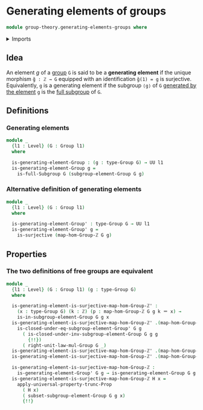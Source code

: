 # Generating elements of groups

```agda
module group-theory.generating-elements-groups where
```

<details><summary>Imports</summary>

```agda
open import elementary-number-theory.integers
open import elementary-number-theory.natural-numbers

open import foundation.coproduct-types
open import foundation.dependent-pair-types
open import foundation.identity-types
open import foundation.propositional-truncations
open import foundation.surjective-maps
open import foundation.unit-type
open import foundation.universe-levels

open import group-theory.free-groups-with-one-generator
open import group-theory.full-subgroups
open import group-theory.groups
open import group-theory.subgroups-generated-by-elements-groups
```

</details>

## Idea

An element $g$ of a [group](group-theory.groups.md) `G` is said to be a **generating element** if the unique morphism `g̃ : ℤ → G` equipped with an identification `g̃(1) = g` is surjective. Equivalently, `g` is a generating element if the subgroup `⟨g⟩` of `G` [generated by  the element](group-theory.subgroups-generated-by-elements-groups.md) `g` is the [full subgroup](group-theory.full-subgroups.md) of `G`.

## Definitions

### Generating elements

```agda
module _
  {l1 : Level} (G : Group l1)
  where

  is-generating-element-Group : (g : type-Group G) → UU l1
  is-generating-element-Group g =
    is-full-Subgroup G (subgroup-element-Group G g)
```

### Alternative definition of generating elements

```agda
module _
  {l1 : Level} (G : Group l1)
  where

  is-generating-element-Group' : type-Group G → UU l1
  is-generating-element-Group' g =
    is-surjective (map-hom-Group-ℤ G g)
```

## Properties

### The two definitions of free groups are equivalent

```agda
module _
  {l1 : Level} (G : Group l1) (g : type-Group G)
  where

  is-generating-element-is-surjective-map-hom-Group-ℤ' :
    (x : type-Group G) (k : ℤ) (p : map-hom-Group-ℤ G g k ＝ x) →
    is-in-subgroup-element-Group G g x
  is-generating-element-is-surjective-map-hom-Group-ℤ' .(map-hom-Group-ℤ G g (inl zero-ℕ)) (inl zero-ℕ) refl =
    is-closed-under-eq-subgroup-element-Group' G g
      ( is-closed-under-inv-subgroup-element-Group G g g
        {!!})
      ( right-unit-law-mul-Group G _)
  is-generating-element-is-surjective-map-hom-Group-ℤ' .(map-hom-Group-ℤ G g (inl (succ-ℕ x))) (inl (succ-ℕ x)) refl = {!!}
  is-generating-element-is-surjective-map-hom-Group-ℤ' .(map-hom-Group-ℤ G g (inr k)) (inr k) refl = {!!}

  is-generating-element-is-surjective-map-hom-Group-ℤ :
    is-generating-element-Group' G g → is-generating-element-Group G g
  is-generating-element-is-surjective-map-hom-Group-ℤ H x =
    apply-universal-property-trunc-Prop
      ( H x)
      ( subset-subgroup-element-Group G g x)
      {!!}
```

